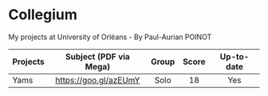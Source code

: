 # Collegium
My projects at University of Orléans - By Paul-Aurian POINOT

| Projects	|	Subject	(PDF via Mega)| Group	| Score		| Up-to-date|
| ------------- |:-----------------:|:-------------:| :-----:|:---:|
| Yams	| https://goo.gl/azEUmY | Solo			| 		18			| Yes	|
